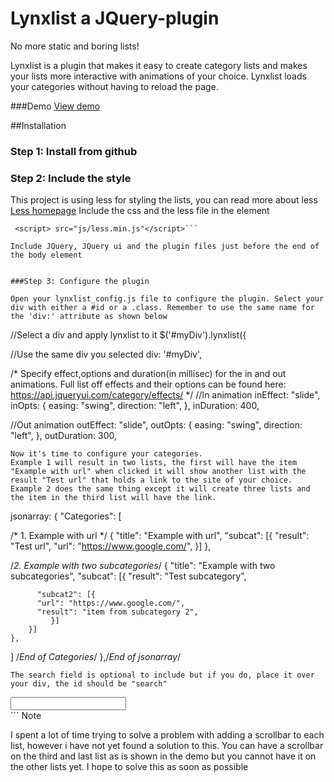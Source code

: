 # Lynxlist a JQuery-plugin

No more static and boring lists!

Lynxlist is a plugin that makes it easy to create category lists and
makes your lists more interactive with animations of your choice.
Lynxlist loads your categories without having to reload the page.

###Demo 
[View demo](http://www.student.bth.se/~tijo15/javascript/kmom07/tester/project/projectsite/index.html "View demo")

##Installation
### Step 1: Install from github

### Step 2: Include the style
This project is using less for styling the lists, you can read more about less [Less homepage](http://lesscss.org/ "less")
Include the css and the less file in the <head> element

```<link rel="stylesheet/less" type="text/css" href="css/style.less">
 <script> src="js/less.min.js"</script>```

Include JQuery, JQuery ui and the plugin files just before the end of the body element
```
<!-- jQuery and JQuery ui -->
<script src="js/jquery.js"></script>
<script src="js/jquery-ui.js"></script>

<!-- Lynxlist plugin files-->
<script src="js/main.js"></script>
<script src="js/lynxlist.js"></script>
```
                  
###Step 3: Configure the plugin

Open your lynxlist_config.js file to configure the plugin. Select your div with either a #id or a .class. Remember to use the same name for the 'div:' attribute as shown below
```
//Select a div and apply lynxlist to it
$('#myDiv').lynxlist({

//Use the same div you selected
div: '#myDiv',

/*
Specify effect,options and duration(in millisec) for the in and out 
animations.
Full list off effects and their options can be found here:
https://api.jqueryui.com/category/effects/
*/
//In animation
inEffect: "slide",
inOpts: {
    easing: "swing",
    direction: "left",
},
inDuration: 400,

//Out animation
outEffect: "slide",
outOpts: {
    easing: "swing",
    direction: "left",
},
outDuration: 300,
```                  
Now it's time to configure your categories.
Example 1 will result in two lists, the first will have the item "Example with url" when clicked it will show another list with the result "Test url" that holds a link to the site of your choice. Example 2 does the same thing except it will create three lists and the item in the third list will have the link.

```
jsonarray: {
            "Categories": [

/* 1. Example with url */
{
    "title": "Example with url",
        "subcat": [{
        "result": "Test url",
        "url": "https://www.google.com/",
        }]
    },

/*2. Example with two subcategories*/
{
    "title": "Example with two subcategories",
        "subcat": [{
        "result": "Test subcategory",

          "subcat2": [{
          "url": "https://www.google.com/",
          "result": "item from subcategory 2",
             }]
        }]
    }, 

  ] /*End of Categories*/
},/*End of jsonarray*/
```
The search field is optional to include but if you do, place it over your div, the id should be "search"
```
<input type="text" id="search" >
<div id="myDiv">
</div >
```
Note

I spent a lot of time trying to solve a problem with adding a scrollbar to each list, however i have not yet found a solution to this. You can have a scrollbar on the third and last list as is shown in the demo but you cannot have it on the other lists yet. I hope to solve this as soon as possible
